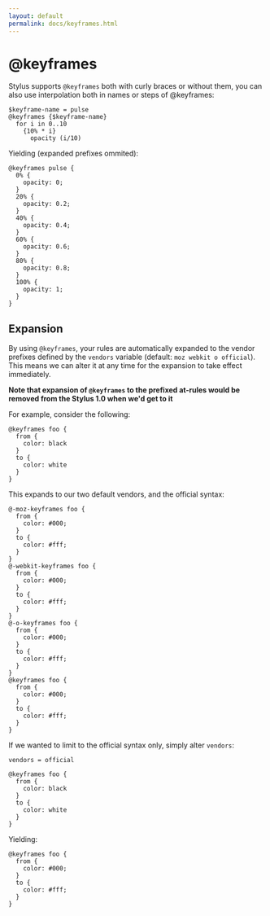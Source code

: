 ```yaml
---
layout: default
permalink: docs/keyframes.html
---
```


# @keyframes

Stylus supports `@keyframes` both with curly braces or without them, you can also use interpolation both in names or steps of @keyframes:

    $keyframe-name = pulse
    @keyframes {$keyframe-name}
      for i in 0..10
        {10% * i}
          opacity (i/10)

Yielding (expanded prefixes ommited):

    @keyframes pulse {
      0% {
        opacity: 0;
      }
      20% {
        opacity: 0.2;
      }
      40% {
        opacity: 0.4;
      }
      60% {
        opacity: 0.6;
      }
      80% {
        opacity: 0.8;
      }
      100% {
        opacity: 1;
      }
    }

## Expansion

By using `@keyframes`, your rules are automatically expanded to the vendor prefixes defined by the `vendors` variable (default: `moz webkit o official`). This means we can alter it at any time for the expansion to take effect immediately. 

**Note that expansion of `@keyframes` to the prefixed at-rules would be removed from the Stylus 1.0 when we'd get to it**
 
For example, consider the following:

    @keyframes foo {
      from {
        color: black
      }
      to {
        color: white
      }
    }

This expands to our two default vendors, and the official syntax:

    @-moz-keyframes foo {
      from {
        color: #000;
      }
      to {
        color: #fff;
      }
    }
    @-webkit-keyframes foo {
      from {
        color: #000;
      }
      to {
        color: #fff;
      }
    }
    @-o-keyframes foo {
      from {
        color: #000;
      }
      to {
        color: #fff;
      }
    }
    @keyframes foo {
      from {
        color: #000;
      }
      to {
        color: #fff;
      }
    }

If we wanted to limit to the official syntax only, simply alter `vendors`:

    vendors = official

    @keyframes foo {
      from {
        color: black
      }
      to {
        color: white
      }
    }

Yielding:

    @keyframes foo {
      from {
        color: #000;
      }
      to {
        color: #fff;
      }
    }
